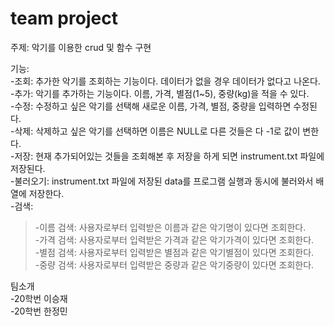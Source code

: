 # team project

주제: 악기를 이용한 crud 및 함수 구현

기능:    
-조회: 추가한 악기를 조회하는 기능이다. 데이터가 없을 경우 데이터가 없다고 나온다.    
-추가: 악기를 추가하는 기능이다. 이름, 가격, 별점(1~5), 중량(kg)을 적을 수 있다.    
-수정: 수정하고 싶은 악기를 선택해 새로운 이름, 가격, 별점, 중량을 입력하면 수정된다.    
-삭제: 삭제하고 싶은 악기를 선택하면 이름은 NULL로 다른 것들은 다 -1로 값이 변한다.    
-저장: 현재 추가되어있는 것들을 조회해본 후 저장을 하게 되면 instrument.txt 파일에 저장된다.    
-불러오기: instrument.txt 파일에 저장된 data를 프로그램 실행과 동시에 불러와서 배열에 저장한다.    
-검색:    
> -이름 검색: 사용자로부터 입력받은 이름과 같은 악기명이 있다면 조회한다.    
> -가격 검색: 사용자로부터 입력받은 가격과 같은 악기가격이 있다면 조회한다.    
> -별점 검색: 사용자로부터 입력받은 별점과 같은 악기별점이 있다면 조회한다.    
> -중량 검색: 사용자로부터 입력받은 중량과 같은 악기중량이 있다면 조회한다.

팀소개    
-20학번 이승재    
-20학번 한정민
